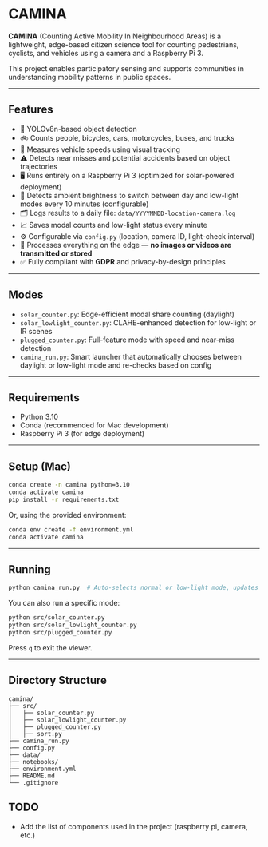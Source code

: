 # CAMINA

**CAMINA** (Counting Active Mobility In Neighbourhood Areas) is a lightweight, edge-based citizen science tool for counting pedestrians, cyclists, and vehicles using a camera and a Raspberry Pi 3.

This project enables participatory sensing and supports communities in understanding mobility patterns in public spaces.

---

## Features

- 🧠 YOLOv8n-based object detection
- 🚲 Counts people, bicycles, cars, motorcycles, buses, and trucks
- 📏 Measures vehicle speeds using visual tracking
- ⚠️ Detects near misses and potential accidents based on object trajectories
- 🖥️ Runs entirely on a Raspberry Pi 3 (optimized for solar-powered deployment)
- 🌙 Detects ambient brightness to switch between day and low-light modes every 10 minutes (configurable)
- 🗂 Logs results to a daily file: `data/YYYYMMDD-location-camera.log`
- 📈 Saves modal counts and low-light status every minute
- ⚙️ Configurable via `config.py` (location, camera ID, light-check interval)
- 🔐 Processes everything on the edge — **no images or videos are transmitted or stored**
- ✅ Fully compliant with **GDPR** and privacy-by-design principles

---

## Modes

- `solar_counter.py`: Edge-efficient modal share counting (daylight)
- `solar_lowlight_counter.py`: CLAHE-enhanced detection for low-light or IR scenes
- `plugged_counter.py`: Full-feature mode with speed and near-miss detection
- `camina_run.py`: Smart launcher that automatically chooses between daylight or low-light mode and re-checks based on config

---

## Requirements

- Python 3.10
- Conda (recommended for Mac development)
- Raspberry Pi 3 (for edge deployment)

---

## Setup (Mac)

```bash
conda create -n camina python=3.10
conda activate camina
pip install -r requirements.txt
```

Or, using the provided environment:

```bash
conda env create -f environment.yml
conda activate camina
```

---

## Running

```bash
python camina_run.py  # Auto-selects normal or low-light mode, updates every N min
```

You can also run a specific mode:

```bash
python src/solar_counter.py
python src/solar_lowlight_counter.py
python src/plugged_counter.py
```

Press `q` to exit the viewer.

---

## Directory Structure

```
camina/
├── src/
│   ├── solar_counter.py
│   ├── solar_lowlight_counter.py
│   ├── plugged_counter.py
│   ├── sort.py
├── camina_run.py
├── config.py
├── data/
├── notebooks/
├── environment.yml
├── README.md
└── .gitignore
```

## TODO

- Add the list of components used in the project (raspberry pi, camera, etc.)
